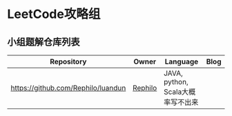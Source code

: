 # LeetCode攻略组

## 小组题解仓库列表

| Repository | Owner | Language | Blog |
| --- | --- | --- | --- |
| <https://github.com/Rephilo/luandun> | [Rephilo](https://github.com/Rephilo) | JAVA, python, Scala大概率写不出来 |  |
